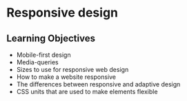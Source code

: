 # Responsive design
## Learning Objectives
*   Mobile-first design
*   Media-queries
*   Sizes to use for responsive web design
*   How to make a website responsive
*   The differences between responsive and adaptive design
*   CSS units that are used to make elements flexible
